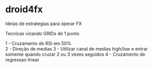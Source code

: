 # droid4fx

Ideias de estrategias para operar FX

Tecnicas vizando GRIDs de 1 ponto

  1 - Cruzamento de RSI em 50%<br>
  2 - Direção de medias
  3 - Utilizar canal de medias high/low e entrar somente quando cruzar 2 ou 3 vezes seguidos
  4 - Cruzamento de regressao linear

